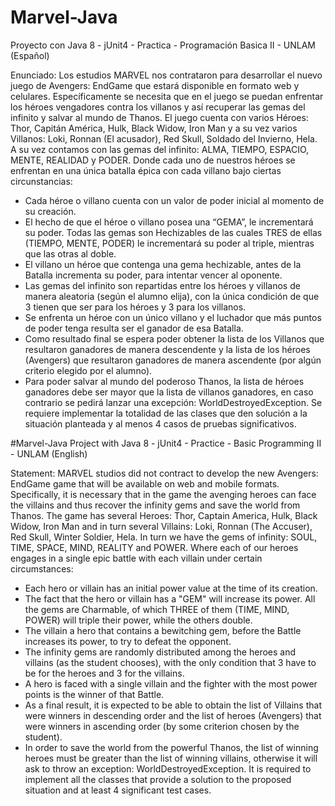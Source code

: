 # Marvel-Java
Proyecto con Java 8 - jUnit4 - Practica - Programación Basica II - UNLAM (Español)

Enunciado:
Los estudios MARVEL nos contrataron para desarrollar el nuevo juego de Avengers: EndGame que estará disponible en formato web y celulares. Específicamente se necesita que en el juego se puedan enfrentar los héroes vengadores contra los villanos y así recuperar las gemas del infinito y salvar al mundo de Thanos.
El juego cuenta con varios Héroes: Thor, Capitán América, Hulk, Black Widow, Iron Man y a su vez varios Villanos: Loki, Ronnan (El acusador), Red Skull, Soldado del Invierno, Hela. A su vez contamos con las gemas del infinito: ALMA, TIEMPO, ESPACIO, MENTE, REALIDAD y PODER. Donde cada uno de nuestros héroes se enfrentan en una única batalla épica con cada villano bajo ciertas circunstancias:
- Cada héroe o villano cuenta con un valor de poder inicial al momento de su creación.
- El hecho de que el héroe o villano posea una “GEMA”, le incrementará su poder. Todas las gemas son Hechizables de las cuales TRES de ellas (TIEMPO, MENTE, PODER) le incrementará su poder al triple, mientras que las otras al doble.
- El villano un héroe que contenga una gema hechizable, antes de la Batalla incrementa su poder, para intentar vencer al oponente.
- Las gemas del infinito son repartidas entre los héroes y villanos de manera aleatoria (según el alumno elija), con la única condición de que 3 tienen que ser para los héroes y 3 para los villanos.
- Se enfrenta un héroe con un único villano y el luchador que más puntos de poder tenga resulta ser el ganador de esa Batalla.
- Como resultado final se espera poder obtener la lista de los Villanos que resultaron ganadores de manera descendente y la lista de los héroes (Avengers) que resultaron ganadores de manera ascendente (por algún criterio elegido por el alumno).
- Para poder salvar al mundo del poderoso Thanos, la lista de héroes ganadores debe ser mayor que la lista de villanos ganadores, en caso contrario se pedirá lanzar una excepción: WorldDestroyedException.
Se requiere implementar la totalidad de las clases que den solución a la situación planteada y al menos 4 casos de pruebas significativos.

#Marvel-Java
Project with Java 8 - jUnit4 - Practice - Basic Programming II - UNLAM (English)

Statement:
MARVEL studios did not contract to develop the new Avengers: EndGame game that will be available on web and mobile formats. Specifically, it is necessary that in the game the avenging heroes can face the villains and thus recover the infinity gems and save the world from Thanos.
The game has several Heroes: Thor, Captain America, Hulk, Black Widow, Iron Man and in turn several Villains: Loki, Ronnan (The Accuser), Red Skull, Winter Soldier, Hela. In turn we have the gems of infinity: SOUL, TIME, SPACE, MIND, REALITY and POWER. Where each of our heroes engages in a single epic battle with each villain under certain circumstances:
- Each hero or villain has an initial power value at the time of its creation.
- The fact that the hero or villain has a "GEM" will increase its power. All the gems are Charmable, of which THREE of them (TIME, MIND, POWER) will triple their power, while the others double.
- The villain a hero that contains a bewitching gem, before the Battle increases its power, to try to defeat the opponent.
- The infinity gems are randomly distributed among the heroes and villains (as the student chooses), with the only condition that 3 have to be for the heroes and 3 for the villains.
- A hero is faced with a single villain and the fighter with the most power points is the winner of that Battle.
- As a final result, it is expected to be able to obtain the list of Villains that were winners in descending order and the list of heroes (Avengers) that were winners in ascending order (by some criterion chosen by the student).
- In order to save the world from the powerful Thanos, the list of winning heroes must be greater than the list of winning villains, otherwise it will ask to throw an exception: WorldDestroyedException.
It is required to implement all the classes that provide a solution to the proposed situation and at least 4 significant test cases.
